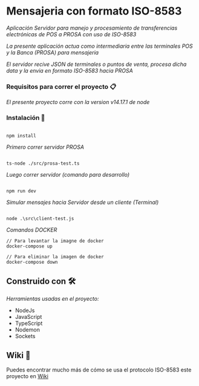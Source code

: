 # Mensajeria con formato ISO-8583

_Aplicación Servidor para manejo y procesamiento de transferencias electrónicas de POS a PROSA con uso de ISO-8583_

_La presente aplicación actua como intermediaria entre las terminales POS y la Banca (PROSA) para mensajeria_

_El servidor recive JSON de terminales o puntos de venta, procesa dicha data y la envia en formato ISO-8583 hacia PROSA_

### Requisitos para correr el proyecto 📋

_El presente proyecto corre con la version v14.17.1 de node_

### Instalación 🔧

```shell

npm install
```

_Primero correr servidor PROSA_

```shell

ts-node ./src/prosa-test.ts
```

_Luego correr servidor (comando para desarrollo)_

```shell

npm run dev
```

_Simular mensajes hacia Servidor desde un cliente (Terminal)_

```shell

node .\src\client-test.js
```

_Comandos DOCKER_

```shell
// Para levantar la imagne de docker
docker-compose up

// Para eliminar la imagen de docker
docker-compose down
```

## Construido con 🛠️

_Herramientas usadas en el proyecto:_

- NodeJs
- JavaScript
- TypeScript
- Nodemon
- Sockets

## Wiki 📖

Puedes encontrar mucho más de cómo se usa el protocolo ISO-8583 este proyecto en [Wiki](https://es.wikipedia.org/wiki/ISO_8583)
